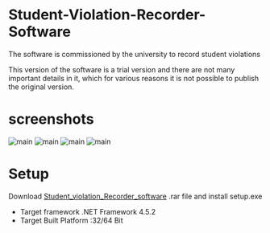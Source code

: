 # Student-Violation-Recorder-Software
The software is commissioned by the university to record student violations

This version of the software is a trial version and there are not many important details in it, which for various reasons it is not possible to publish the original version.
# screenshots
![main](https://github.com/arash-mehrzadi/Student-Violation-Recorder-Software/blob/master/Screenshots/Screenshot%20(9).png)
![main](https://github.com/arash-mehrzadi/Student-Violation-Recorder-Software/blob/master/Screenshots/Screenshot%20(10).png)
![main](https://github.com/arash-mehrzadi/Student-Violation-Recorder-Software/blob/master/Screenshots/Screenshot%20(11).png)
![main](https://github.com/arash-mehrzadi/Student-Violation-Recorder-Software/blob/master/Screenshots/Screenshot%20(12).png)

# Setup
Download [Student_violation_Recorder_software](https://github.com/arash-mehrzadi/Student-Violation-Recorder-Software/blob/master/Setup.exe/Student_violation_Recorder_software.rar) .rar file and install setup.exe 
* Target framework .NET Framework 4.5.2
* Target Built Platform :32/64 Bit
